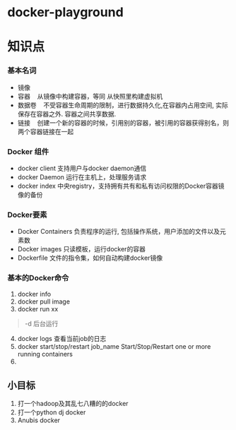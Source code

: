 # docker-playground


# 知识点
### 基本名词
* 镜像
* 容器&nbsp;&nbsp;&nbsp;&nbsp;从镜像中构建容器，等同 从快照里构建虚拟机
* 数据卷&nbsp;&nbsp;&nbsp;&nbsp;不受容器生命周期的限制，进行数据持久化,在容器内占用空间, 实际保存在容器之外. 容器之间共享数据.
* 链接&nbsp;&nbsp;&nbsp;&nbsp;创建一个新的容器的时候，引用别的容器，被引用的容器获得别名，则两个容器链接在一起

### Docker 组件
* docker client 支持用户与docker daemon通信
* docker Daemon 运行在主机上，处理服务请求
* docker index 中央registry，支持拥有共有和私有访问权限的Docker容器镜像的备份

### Docker要素
* Docker Containers 负责程序的运行, 包括操作系统，用户添加的文件以及元素数
* Docker images 只读模板，运行docker的容器
* Dockerfile 文件的指令集，如何自动构建docker镜像

### 基本的Docker命令
1. docker info
2. docker pull image
3. docker run xx
> -d 后台运行
>
4. docker logs 查看当前job的日志
5. docker start/stop/restart job\_name Start/Stop/Restart one or more running containers
6. 
## 小目标
1. 打一个hadoop及其乱七八糟的的docker
2. 打一个python dj docker
3. Anubis docker
